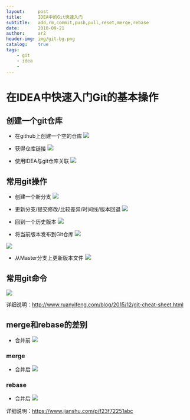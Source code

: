 ```yaml
---
layout:     post
title:      IDEA中的Git快速入门
subtitle:   add,rm,commit,push,pull,reset,merge,rebase
date:       2018-09-21
author:     ar2
header-img: img/git-bg.png
catalog: 	true
tags:
    - git
    - idea
    - 
---
```

# 在IDEA中快速入门Git的基本操作

    
## 创建一个git仓库
* 在github上创建一个空的仓库
![](http://i.aracg.cc/img/git-crtSrc.png)

* 获得仓库链接
![](http://i.aracg.cc/img/git-crtSrc1.png)

* 使用IDEA与git仓库关联
![](http://i.aracg.cc/img/git-clone.png)

## 常用git操作
* 创建一个新分支
![](http://i.aracg.cc/img/git-branch.png)

* 更新分支/提交修改/比较差异/时间线/版本回退
![](http://i.aracg.cc/img/git-opt.png)

* 回到一个历史版本
![](http://i.aracg.cc/img/git-reset.png)

* 将当前版本发布到Git仓库
![](http://i.aracg.cc/img/git-pull1.png)

![](http://i.aracg.cc/img/git-push.png)


* 从Master分支上更新版本文件
![](http://i.aracg.cc/img/git-pull3.png)

## 常用git命令
![](http://i.aracg.cc/img/git-bg.png)

详细说明：<a href="http://www.ruanyifeng.com/blog/2015/12/git-cheat-sheet.html">http://www.ruanyifeng.com/blog/2015/12/git-cheat-sheet.html</a>
## merge和rebase的差别
* 合并前
![](https://upload-images.jianshu.io/upload_images/305877-5dece524b7130343.png?imageMogr2/auto-orient/)

### merge
* 合并后
![](https://upload-images.jianshu.io/upload_images/305877-c4ddfcf679821e2f.png?imageMogr2/auto-orient/)
### rebase
* 合并后
![](https://upload-images.jianshu.io/upload_images/305877-467ba180733adca1.png?imageMogr2/auto-orient/)

详细说明：<a href="https://www.jianshu.com/p/f23f72251abc">https://www.jianshu.com/p/f23f72251abc</a>